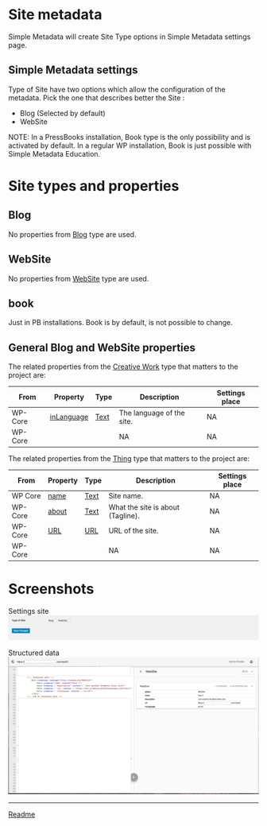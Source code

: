 #  Site metadata
Simple Metadata will create Site Type options in Simple Metadata settings page.

## Simple Metadata settings
Type of Site have two options which allow the configuration of the metadata. Pick the one that describes better the Site :
* Blog (Selected by default)
* WebSite

NOTE: In a PressBooks installation, Book type is the only possibility and is activated by default. In a regular WP installation, Book is just possible with Simple Metadata Education.

# Site types and properties

## Blog

No properties from [Blog](https://schema.org/Blog "https://schema.org/Blog") type are used.

## WebSite

No properties from [WebSite](https://schema.org/WebSite "https://schema.org/WebSite") type are used.

## book
Just in PB installations. Book is by default, is not possible to change.

## General Blog and WebSite properties

The related properties from the [Creative Work](https://schema.org/CreativeWork "https://schema.org/CreativeWork") type that matters to the project are:

| From | Property | Type | Description | Settings place |
| ---- | -------- |----- | ----------- | --------------
| WP-Core | [inLanguage](https://schema.org/inLanguage) | [Text](https://schema.org/Text "https://schema.org/Text") | 	The language of the site. | NA
| WP-Core | []() | []() | 	NA | NA

The related properties from the [Thing](https://schema.org/Thing "https://schema.org/Thing") type that matters to the project are:

| From | Property | Type | Description | Settings place |
| ---- | -------- |----- | ----------- | --------------
| WP Core | [name](https://schema.org/name "https://schema.org/name") | [Text](https://schema.org/Text "https://schema.org/Text") | Site name. | NA
| WP-Core | [about](https://schema.org/about) | [Text](https://schema.org/Text "https://schema.org/Text") | 	What the site is about (Tagline). | NA
| WP-Core | [URL](https://schema.org/url) | [URL](https://schema.org/URL) | 	URL of the site. | NA
| WP-Core | []() | []() | 	NA | NA

# Screenshots
Settings site
![settings-site](/doc/images/settings-site.png)

Structured data
![structured-data-site](/doc/images/structured-data-site.png)

---

[Readme](//Readme.md)
